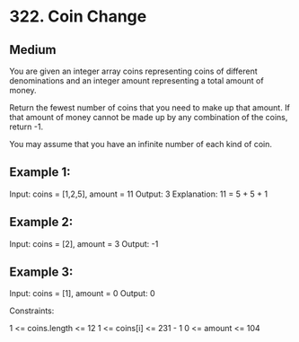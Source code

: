 # 322. Coin Change

## Medium

You are given an integer array coins representing coins of different denominations and an integer amount representing a total amount of money.

Return the fewest number of coins that you need to make up that amount. If that amount of money cannot be made up by any combination of the coins, return -1.

You may assume that you have an infinite number of each kind of coin.

## Example 1:

Input: coins = [1,2,5], amount = 11
Output: 3
Explanation: 11 = 5 + 5 + 1

## Example 2:

Input: coins = [2], amount = 3
Output: -1

## Example 3:

Input: coins = [1], amount = 0
Output: 0

Constraints:

1 <= coins.length <= 12
1 <= coins[i] <= 231 - 1
0 <= amount <= 104
